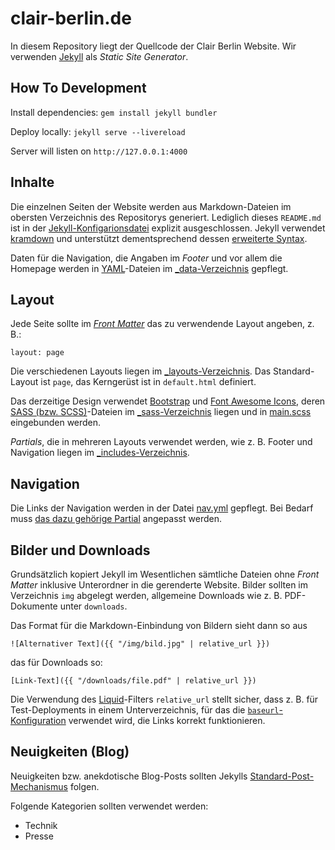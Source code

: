 # clair-berlin.de

In diesem Repository liegt der Quellcode der Clair Berlin Website. Wir
verwenden [Jekyll](https://jekyllrb.com/) als _Static Site Generator_.

## How To Development

Install dependencies: `gem install jekyll bundler`

Deploy locally: `jekyll serve --livereload`

Server will listen on `http://127.0.0.1:4000`

## Inhalte

Die einzelnen Seiten der Website werden aus Markdown-Dateien im obersten
Verzeichnis des Repositorys generiert. Lediglich dieses `README.md` ist in der
[Jekyll-Konfigarionsdatei](_config.yml) explizit ausgeschlossen. Jekyll
verwendet [kramdown](https://kramdown.gettalong.org/) und unterstützt
dementsprechend dessen [erweiterte
Syntax](https://kramdown.gettalong.org/syntax.html).

Daten für die Navigation, die Angaben im _Footer_ und vor allem die Homepage
werden in [YAML](https://yaml.org/)-Dateien im [\_data-Verzeichnis](_data/)
gepflegt.

## Layout

Jede Seite sollte im [_Front Matter_](https://jekyllrb.com/docs/front-matter/)
das zu verwendende Layout angeben, z. B.:

```
layout: page
```

Die verschiedenen Layouts liegen im [\_layouts-Verzeichnis](_layouts/). Das
Standard-Layout ist `page`, das Kerngerüst ist in `default.html` definiert.

Das derzeitige Design verwendet [Bootstrap](https://getbootstrap.com/) und
[Font Awesome Icons](https://fontawesome.com/icons/), deren [SASS (bzw.
SCSS)](https://sass-lang.com/)-Dateien im [\_sass-Verzeichnis](_sass) liegen
und in [main.scss](css/main.scss) eingebunden werden.

_Partials_, die in mehreren Layouts verwendet werden, wie z. B. Footer und
Navigation liegen im [\_includes-Verzeichnis](_includes).

## Navigation

Die Links der Navigation werden in der Datei [nav.yml](_data/nav.yml) gepflegt.
Bei Bedarf muss [das dazu gehörige Partial](_includes/nav.html) angepasst
werden.

## Bilder und Downloads

Grundsätzlich kopiert Jekyll im Wesentlichen sämtliche Dateien ohne _Front
Matter_ inklusive Unterordner in die gerenderte Website. Bilder sollten im
Verzeichnis `img` abgelegt werden, allgemeine Downloads wie z. B. PDF-Dokumente
unter `downloads`.

Das Format für die Markdown-Einbindung von Bildern sieht dann so aus

```
![Alternativer Text]({{ "/img/bild.jpg" | relative_url }})
```

das für Downloads so:

```
[Link-Text]({{ "/downloads/file.pdf" | relative_url }})
```

Die Verwendung des [Liquid](https://jekyllrb.com/docs/liquid/)-Filters
`relative_url` stellt sicher, dass z. B. für Test-Deployments in einem
Unterverzeichnis, für das die
[`baseurl`-Konfiguration](https://jekyllrb.com/docs/configuration/options/)
verwendet wird, die Links korrekt funktionieren.

## Neuigkeiten (Blog)

Neuigkeiten bzw. anekdotische Blog-Posts sollten Jekylls
[Standard-Post-Mechanismus](https://jekyllrb.com/docs/posts/) folgen.

Folgende Kategorien sollten verwendet werden:

* Technik
* Presse
